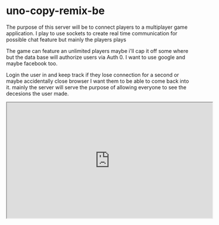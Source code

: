 # uno-copy-remix-be

The purpose of this server will be to connect players to a multiplayer game application. I play to use  sockets to create real time communication for possible chat feature but mainly the players plays

The game can feature an unlimited players maybe i'll cap it off some where but the data base will authorize users via Auth 0. I want to use google and maybe facebook too. 

Login the user in and keep track if they lose connection for a second or maybe accidentally close browser I want them to be able to come back into it. mainly the server will serve the purpose of allowing everyone to see the decesions the user made. 

<iframe width="560" height="315" src='https://dbdiagram.io/embed/5d2ddc93ced98361d6dcb60a'> </iframe> 